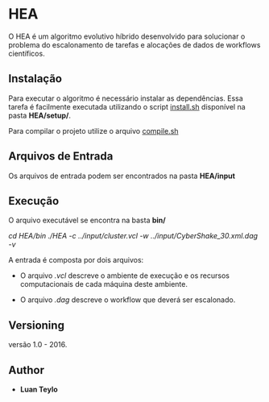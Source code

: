 # HEA

O HEA é um algoritmo evolutivo híbrido  desenvolvido para solucionar o problema do escalonamento de tarefas e alocações de dados de workflows científicos.

## Instalação

Para executar o algoritmo é necessário instalar as dependências. Essa tarefa é facilmente executada utilizando o script [install.sh](https://github.com/luanteylo/HEA/setup/install.sh) disponível na pasta **HEA/setup/**.

Para compilar o projeto utilize o arquivo [compile.sh](https://github.com/luanteylo/HEA/compile.sh) 

## Arquivos de Entrada

Os arquivos de entrada podem ser encontrados na pasta **HEA/input**

## Execução

O arquivo executável se encontra na basta **bin/**

*cd HEA/bin*
*./HEA -c ../input/cluster.vcl  -w ../input/CyberShake_30.xml.dag -v*

A entrada é composta por dois arquivos: 

* O arquivo *.vcl* descreve o ambiente de execução e os recursos computacionais de cada máquina deste ambiente.

* O arquivo *.dag* descreve o workflow que deverá ser escalonado.


## Versioning

versão 1.0 - 2016.

## Author

* **Luan Teylo**  